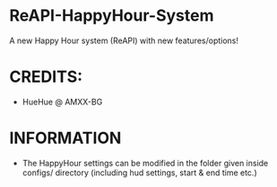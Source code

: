 # ReAPI-HappyHour-System
A new Happy Hour system (ReAPI) with new features/options!

# CREDITS:
- HueHue @ AMXX-BG

# INFORMATION

- The HappyHour settings can be modified in the folder given inside configs/ directory (including hud settings, start & end time etc.)
